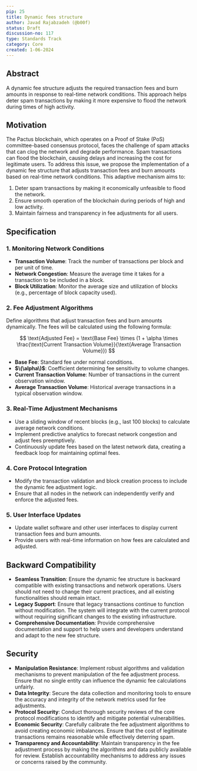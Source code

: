 ```yaml
---
pip: 25
title: Dynamic fees structure
author: Javad Rajabzadeh (@b00f)
status: Draft
discussion-no: 117
type: Standards Track
category: Core
created: 1-06-2024
---
```


## Abstract

A dynamic fee structure adjusts the required transaction fees and
burn amounts in response to real-time network conditions.
This approach helps deter spam transactions by making it more expensive to
flood the network during times of high activity.

## Motivation

The Pactus blockchain, which operates on a Proof of Stake (PoS) committee-based consensus protocol,
faces the challenge of spam attacks that can clog the network and degrade performance.
Spam transactions can flood the blockchain, causing delays and increasing the cost for legitimate users.
To address this issue, we propose the implementation of a dynamic fee structure that adjusts transaction fees and
burn amounts based on real-time network conditions. This adaptive mechanism aims to:

1. Deter spam transactions by making it economically unfeasible to flood the network.
2. Ensure smooth operation of the blockchain during periods of high and low activity.
3. Maintain fairness and transparency in fee adjustments for all users.

## Specification

### 1. Monitoring Network Conditions

- **Transaction Volume**: Track the number of transactions per block and per unit of time.
- **Network Congestion**: Measure the average time it takes for a transaction to be included in a block.
- **Block Utilization**: Monitor the average size and utilization of blocks (e.g., percentage of block capacity used).

### 2. Fee Adjustment Algorithms

Define algorithms that adjust transaction fees and burn amounts dynamically.
The fees will be calculated using the following formula:

$$
\text{Adjusted Fee} =
\text{Base Fee} \times (1 + \alpha \times \frac{\text{Current Transaction Volume}}{\text{Average Transaction Volume}})
$$

- **Base Fee**: Standard fee under normal conditions.
- **$\(\alpha\)$**: Coefficient determining fee sensitivity to volume changes.
- **Current Transaction Volume**: Number of transactions in the current observation window.
- **Average Transaction Volume**: Historical average transactions in a typical observation window.

### 3. Real-Time Adjustment Mechanisms

- Use a sliding window of recent blocks (e.g., last 100 blocks) to calculate average network conditions.
- Implement predictive analytics to forecast network congestion and adjust fees preemptively.
- Continuously update fees based on the latest network data, creating a feedback loop for maintaining optimal fees.

### 4. Core Protocol Integration

- Modify the transaction validation and block creation process to include the dynamic fee adjustment logic.
- Ensure that all nodes in the network can independently verify and enforce the adjusted fees.

### 5. User Interface Updates

- Update wallet software and other user interfaces to display current transaction fees and burn amounts.
- Provide users with real-time information on how fees are calculated and adjusted.

## Backward Compatibility

- **Seamless Transition**: Ensure the dynamic fee structure is backward compatible with existing transactions and
  network operations. Users should not need to change their current practices,
  and all existing functionalities should remain intact.
- **Legacy Support**: Ensure that legacy transactions continue to function without modification.
  The system will integrate with the current protocol without requiring significant changes to
  the existing infrastructure.
- **Comprehensive Documentation**: Provide comprehensive documentation and support to help users and
  developers understand and adapt to the new fee structure.

## Security

- **Manipulation Resistance**: Implement robust algorithms and validation mechanisms to
  prevent manipulation of the fee adjustment process.
  Ensure that no single entity can influence the dynamic fee calculations unfairly.
- **Data Integrity**: Secure the data collection and monitoring tools to ensure the accuracy and
  integrity of the network metrics used for fee adjustments.
- **Protocol Security**: Conduct thorough security reviews of the core protocol modifications to
  identify and mitigate potential vulnerabilities.
- **Economic Security**: Carefully calibrate the fee adjustment algorithms to avoid creating economic imbalances.
  Ensure that the cost of legitimate transactions remains reasonable while effectively deterring spam.
- **Transparency and Accountability**: Maintain transparency in the fee adjustment process by making the algorithms and
  data publicly available for review. Establish accountability mechanisms to address any
  issues or concerns raised by the community.
